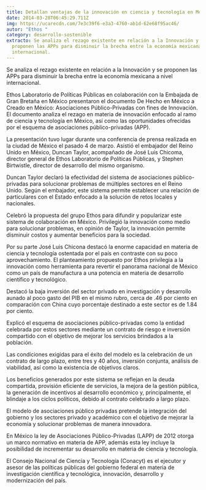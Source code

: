 ```yaml
---
title: Detallan ventajas de la innovación en ciencia y tecnología en México
date: 2014-03-28T06:45:29.711Z
img: https://ucarecdn.com/7e3c39f6-e3a3-4760-ab1d-62e68f95ac46/
autor: "Ethos "
category: desarrollo-sostenible
extracto: Se analiza el rezago existente en relación a la Innovación y se
  proponen las APPs para disminuir la brecha entre la economía mexicana a nivel
  internacional.
---
```

Se analiza el rezago existente en relación a la Innovación y se proponen las APPs para disminuir la brecha entre la economía mexicana a nivel internacional.

Ethos Laboratorio de Políticas Públicas en colaboración con la Embajada de Gran Bretaña en México presentaron el documento De Hecho en México a Creado en México: Asociaciones Público-Privadas con fines de Innovación. El documento analiza el rezago en materia de innovación enfocado al ramo de ciencia y tecnología en México, así como las oportunidades ofrecidas por el esquema de asociaciones público-privadas (APP).

La presentación tuvo lugar durante una conferencia de prensa realizada en la ciudad de México el pasado 4 de marzo. Asistió el embajador del Reino Unido en México, Duncan Taylor, acompañado de José Luis Chicoma, director general de Ethos Laboratorio de Políticas Públicas, y Stephen Birtwistle, director de desarrollo del mismo organismo.

Duncan Taylor declaró la efectividad del sistema de asociaciones público-privadas para solucionar problemas de múltiples sectores en el Reino Unido. Según el embajador, este sistema permite establecer una relación de particulares con el Estado enfocado a la solución de retos locales y nacionales.

Celebró la propuesta del grupo Ethos para difundir y popularizar este sistema de colaboración en México. Privilegió la innovación como medio para solucionar problemas, en opinión de Taylor, la innovación permite disminuir costos y aumentar beneficios para la sociedad.

Por su parte José Luis Chicona destacó la enorme capacidad en materia de ciencia y tecnología ostentada por el país en contraste con su poco aprovechamiento. El planteamiento propuesto por Ethos privilegia a la innovación como herramienta para revertir el panorama nacional de México como un país de manufactura a una potencia en materia de desarrollo científico y tecnológico.

Destacó la baja inversión del sector privado en investigación y desarrollo aunado al poco gasto del PIB en el mismo rubro, cerca de .46 por ciento en comparación con China cuyo porcentaje destinado a este sector es de 1.84 por ciento.

Explicó el esquema de asociaciones público-privadas como la entidad celebrada por estos sectores mediante un contrato de riesgo e inversión compartido con el objetivo de mejorar los servicios brindados a la población.

Las condiciones exigidas para el éxito del modelo es la celebración de un contrato de largo plazo, entre tres y 40 años, inversión conjunta, análisis de viabilidad, así como la existencia de objetivos claros.

Los beneficios generados por este sistema se reflejan en la deuda compartida, provisión eficiente de servicios, la mejora de la gestión pública, la generación de incentivos al desarrollo económico y, principalmente, el blindaje a los ciclos políticos, debido al contrato celebrado a largo plazo.

El modelo de asociaciones público privadas pretende la integración del gobierno y los sectores privado y académico con el objetivo de mejorar la economía y solucionar problemas de manera innovadora.

En México la ley de Asociaciones Público-Privadas (LAPP) de 2012 otorga un marco normativo en materia de APP, además esta ley incluye la posibilidad de incrementar su desarrollo en materia de ciencia y tecnología.

El Consejo Nacional de Ciencia y Tecnología (Conacyt) es el ejecutor y asesor de las políticas públicas del gobierno federal en materia de investigación científica y tecnológica, innovación, desarrollo y modernización del país.